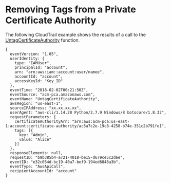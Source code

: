 # Removing Tags from a Private Certificate Authority<a name="CT-UntagPCA"></a>

The following CloudTrail example shows the results of a call to the [UntagCertificateAuthority](https://docs.aws.amazon.com/acm-pca/latest/APIReference/API_UntagCertificateAuthority.html) function\.

```
{
  eventVersion: "1.05",
  userIdentity: {
    type: "IAMUser",
    principalId: "account",
    arn: "arn:aws:iam::account:user/namee",
    accountId: "account",
    accessKeyId: "Key_ID"
  },
  eventTime: "2018-02-02T00:21:50Z",
  eventSource: "acm-pca.amazonaws.com",
  eventName: "UntagCertificateAuthority",
  awsRegion: "us-east-1",
  sourceIPAddress: "xx.xx.xx.xx",
  userAgent: "aws-cli/1.14.28 Python/2.7.9 Windows/8 botocore/1.8.32",
  requestParameters: {
    certificateAuthorityArn: "arn:aws:acm-pca:us-east-1:account:certificate-authority/ac5a7c2e-19c8-4258-b74e-351c2b791fe1",
    tags: [{
      key: "Admin",
      value: "Alice"
    }]
  },
  responseElements: null,
  requestID: "b9b385b4-a721-4018-be15-d679ce5c2d6e",
  eventID: "e32c054d-bc19-40a7-bef9-194ed6848a3b",
  eventType: "AwsApiCall",
  recipientAccountId: "account"
}
```